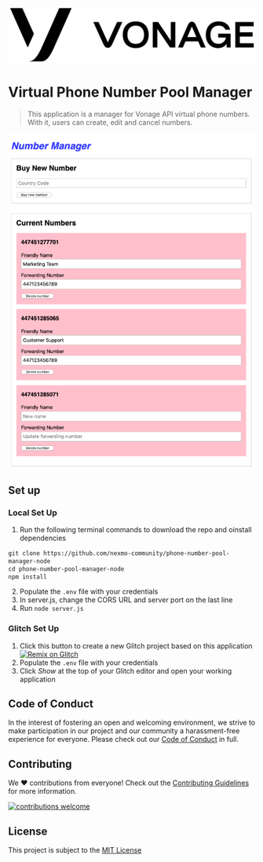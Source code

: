 ![Vonage](./public/vonage.png)

# Virtual Phone Number Pool Manager

> This application is a manager for Vonage API virtual phone numbers. With it, users can create, edit and cancel numbers.

![Vonage](./public/application.png)

## Set up

### Local Set Up

1. Run the following terminal commands to download the repo and oinstall dependencies

```
git clone https://github.com/nexmo-community/phone-number-pool-manager-node
cd phone-number-pool-manager-node
npm install
```

2. Populate the `.env` file with your credentials
3. In server.js, change the CORS URL and server port on the last line
4. Run `node server.js`

### Glitch Set Up

1. Click this button to create a new Glitch project based on this application<br/>
[![Remix on Glitch](https://cdn.glitch.com/2703baf2-b643-4da7-ab91-7ee2a2d00b5b%2Fremix-button.svg)](https://glitch.com/edit/#!/import/github/nexmo-community/phone-number-pool-manager-node)
2. Populate the `.env` file with your credentials
3. Click _Show_ at the top of your Glitch editor and open your working application

[contributing]: CONTRIBUTING.md "Contributing"

## Code of Conduct

In the interest of fostering an open and welcoming environment, we strive to make participation in our project and our community a harassment-free experience for everyone. Please check out our [Code of Conduct][coc] in full.

## Contributing
We :heart: contributions from everyone! Check out the [Contributing Guidelines][contributing] for more information.

[![contributions welcome][contribadge]][issues]

## License

This project is subject to the [MIT License][license]

[logo]: vonage_logo.png "Vonage"
[contribadge]: https://img.shields.io/badge/contributions-welcome-brightgreen.svg?style=flat "Contributions Welcome"

[coc]: CODE_OF_CONDUCT.md "Code of Conduct"
[contributing]: CONTRIBUTING.md "Contributing"
[license]: LICENSE "MIT License"

[issues]: ./../../issues "Issues"
